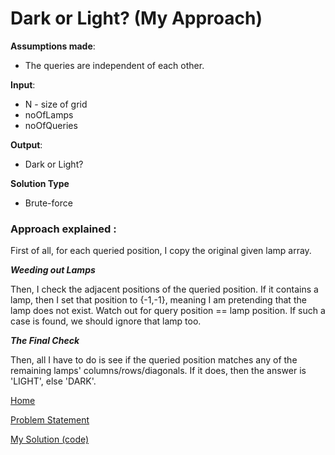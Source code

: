 # Dark or Light? (My Approach)

**Assumptions made**:
* The queries are independent of each other.

**Input**:
* N - size of grid
* noOfLamps 
* noOfQueries

**Output**:
* Dark or Light?

**Solution Type**
* Brute-force

### Approach explained :

First of all, for each queried position, I copy the original given lamp array.

***Weeding out Lamps***

Then, I check the adjacent positions of the queried position. 
If it contains a lamp, then I set that position to {-1,-1}, meaning I am pretending that the lamp does not exist. 
Watch out for query position == lamp position. If such a case is found, we should ignore that lamp too.

***The Final Check***

Then, all I have to do is see if the queried position matches any of the remaining lamps' columns/rows/diagonals.
If it does, then the answer is 'LIGHT', else 'DARK'.




[Home](../README.md)

[Problem Statement](./problem_statements/Dark_or_Light.md)

[My Solution (code)](../solutions/Dark_or_Light.cpp)